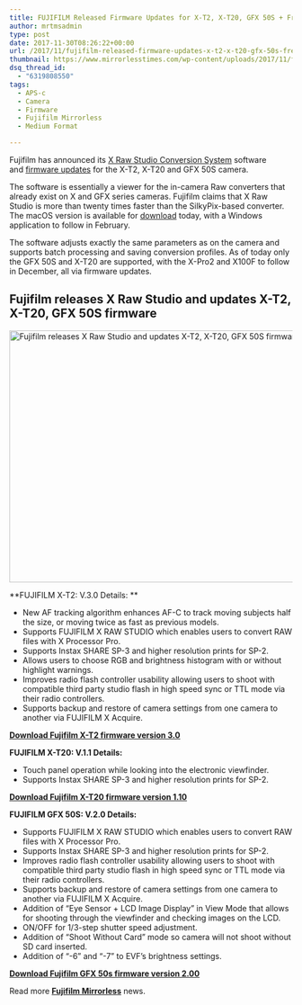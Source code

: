 ```yaml
---
title: FUJIFILM Released Firmware Updates for X-T2, X-T20, GFX 50S + Free X RAW STUDIO Software + X Acquire ver. 1.7
author: mrtmsadmin
type: post
date: 2017-11-30T08:26:22+00:00
url: /2017/11/fujifilm-released-firmware-updates-x-t2-x-t20-gfx-50s-free-x-raw-studio-software-x-acquire-ver-1-7/
thumbnail: https://www.mirrorlesstimes.com/wp-content/uploads/2017/11/fujifilm-released-firmware-updates-x-t2-x-t20-gfx-50s-free-x-raw-studio-software-x-acquire-ver-1-7.jpg
dsq_thread_id:
  - "6319808550"
tags:
  - APS-c
  - Camera
  - Firmware
  - Fujifilm Mirrorless
  - Medium Format

---
```

Fujifilm has announced its <a href="https://www.dailycameranews.com/2017/11/fujifilm-releases-new-x-raw-studio-conversion-system/" target="_blank" rel="noopener">X Raw Studio Conversion System</a> software and <a href="http://www.fujifilm.com/support/digital_cameras/software/fw_table.html" target="_blank" rel="noopener">firmware updates</a> for the X-T2, X-T20 and GFX 50S camera.

The software is essentially a viewer for the in-camera Raw converters that already exist on X and GFX series cameras. Fujifilm claims that X Raw Studio is more than twenty times faster than the SilkyPix-based converter. The macOS version is available for <a href="http://www.fujifilm.com/support/digital_cameras/software/application/" target="_blank" rel="noopener">download</a> today, with a Windows application to follow in February.

The software adjusts exactly the same parameters as on the camera and supports batch processing and saving conversion profiles. As of today only the GFX 50S and X-T20 are supported, with the X-Pro2 and X100F to follow in December, all via firmware updates.<!--more-->

## Fujifilm releases X Raw Studio and updates X-T2, X-T20, GFX 50S firmware

[<img class="aligncenter wp-image-1491 size-full" title="Fujifilm releases X Raw Studio and updates X-T2, X-T20, GFX 50S firmware" src="https://i0.wp.com/www.mirrorlesstimes.com/wp-content/uploads/2017/11/fujifilm-released-firmware-updates-x-t2-x-t20-gfx-50s-free-x-raw-studio-software-x-acquire-ver-1-7.jpg?resize=600%2C448&#038;ssl=1" alt="Fujifilm releases X Raw Studio and updates X-T2, X-T20, GFX 50S firmware" width="600" height="448" srcset="https://i0.wp.com/www.mirrorlesstimes.com/wp-content/uploads/2017/11/fujifilm-released-firmware-updates-x-t2-x-t20-gfx-50s-free-x-raw-studio-software-x-acquire-ver-1-7.jpg?w=1024&ssl=1 1024w, https://i0.wp.com/www.mirrorlesstimes.com/wp-content/uploads/2017/11/fujifilm-released-firmware-updates-x-t2-x-t20-gfx-50s-free-x-raw-studio-software-x-acquire-ver-1-7.jpg?resize=402%2C300&ssl=1 402w, https://i0.wp.com/www.mirrorlesstimes.com/wp-content/uploads/2017/11/fujifilm-released-firmware-updates-x-t2-x-t20-gfx-50s-free-x-raw-studio-software-x-acquire-ver-1-7.jpg?resize=768%2C574&ssl=1 768w, https://i0.wp.com/www.mirrorlesstimes.com/wp-content/uploads/2017/11/fujifilm-released-firmware-updates-x-t2-x-t20-gfx-50s-free-x-raw-studio-software-x-acquire-ver-1-7.jpg?resize=970%2C725&ssl=1 970w" sizes="(max-width: 600px) 100vw, 600px" data-recalc-dims="1" />][1]

**FUJIFILM X-T2: V.3.0 Details: **

  * New AF tracking algorithm enhances AF-C to track moving subjects half the size, or moving twice as fast as previous models.
  * Supports FUJIFILM X RAW STUDIO which enables users to convert RAW files with X Processor Pro.
  * Supports Instax SHARE SP-3 and higher resolution prints for SP-2.
  * Allows users to choose RGB and brightness histogram with or without highlight warnings.
  * Improves radio flash controller usability allowing users to shoot with compatible third party studio flash in high speed sync or TTL mode via their radio controllers.
  * Supports backup and restore of camera settings from one camera to another via FUJIFILM X Acquire.

**[Download Fujifilm X-T2 firmware version 3.0][2]**

**FUJIFILM X-T20: V.1.1 Details:**

  * Touch panel operation while looking into the electronic viewfinder.
  * Supports Instax SHARE SP-3 and higher resolution prints for SP-2.

**[Download Fujifilm X-T20 firmware version 1.10][3]**

**FUJIFILM GFX 50S: V.2.0 Details:**

  * Supports FUJIFILM X RAW STUDIO which enables users to convert RAW files with X Processor Pro.
  * Supports Instax SHARE SP-3 and higher resolution prints for SP-2.
  * Improves radio flash controller usability allowing users to shoot with compatible third party studio flash in high speed sync or TTL mode via their radio controllers.
  * Supports backup and restore of camera settings from one camera to another via FUJIFILM X Acquire.
  * Addition of “Eye Sensor + LCD Image Display” in View Mode that allows for shooting through the viewfinder and checking images on the LCD.
  * ON/OFF for 1/3-step shutter speed adjustment.
  * Addition of “Shoot Without Card” mode so camera will not shoot without SD card inserted.
  * Addition of “-6” and “-7” to EVF&#8217;s brightness settings.

**<a title="Fujifilm GFX 50s firmware version 1.10" href="http://www.fujifilm.com/support/digital_cameras/software/firmware/gfx/gfx50s/index.html" target="_blank" rel="noopener">Download Fujifilm GFX 50s firmware version 2.00</a>**

Read more [**Fujifilm Mirrorless**][4] news.

 [1]: https://i0.wp.com/www.mirrorlesstimes.com/wp-content/uploads/2017/11/fujifilm-released-firmware-updates-x-t2-x-t20-gfx-50s-free-x-raw-studio-software-x-acquire-ver-1-7.jpg?ssl=1
 [2]: http://www.fujifilm.com/support/digital_cameras/software/firmware/x/xt2/index.html "Fujifilm GFX 50s firmware version 1.10"
 [3]: http://www.fujifilm.com/support/digital_cameras/software/firmware/x/xt20/index.html "Fujifilm GFX 50s firmware version 1.10"
 [4]: https://www.mirrorlesstimes.com/tag/fujifilm-mirrorless/